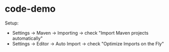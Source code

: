 # code-demo
Setup:

- Settings -> Maven -> Importing -> check "Import Maven projects automatically"
- Settings -> Editor -> Auto Import -> check "Optimize Imports on the Fly"
